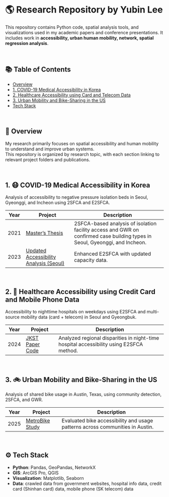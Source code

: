 # 🌎 Research Repository by Yubin Lee

This repository contains Python code, spatial analysis tools, and visualizations used in my academic papers and conference presentations. It includes work in **accessibility, urban human mobility, network, spatial regression analysis**.

<br/>

## 📚 Table of Contents
- [Overview](#overview)
- [1. COVID-19 Medical Accessibility in Korea](#1-covid-19-medical-accessibility-in-korea)
- [2. Healthcare Accessibility using Card and Telecom Data](#2-healthcare-accessibility-using-card-and-telecom-data)
- [3. Urban Mobility and Bike-Sharing in the US](#3-urban-mobility-and-bike-sharing-in-the-us)
- [Tech Stack](#tech-stack)

<br/>

## 📍 Overview

My research primarily focuses on spatial accessibility and human mobility to understand and improve urban systems.  
This repository is organized by research topic, with each section linking to relevant project folders and publications.

<br/>

## 1. 😷 COVID-19 Medical Accessibility in Korea

Analysis of accessibility to negative pressure isolation beds in Seoul, Gyeonggi, and Incheon using 2SFCA and E2SFCA.

| Year | Project | Description |
|------|---------|-------------|
| 2021 | [Master’s Thesis](./2021-masters-thesis) | 2SFCA-based analysis of isolation facility access and GWR on confirmed case building types in Seoul, Gyeonggi, and Incheon. |
| 2023 | [Updated Accessibility Analysis (Seoul)](./2023-Accessibility-to-Isolation-Beds-in-Seoul) | Enhanced E2SFCA with updated capacity data. |

<br/>

## 2. 🏥 Healthcare Accessibility using Credit Card and Mobile Phone Data

Accessibility to nighttime hospitals on weekdays using E2SFCA and multi-source mobility data (card + telecom) in Seoul and Gyeongbuk.

| Year | Project | Description |
|------|---------|-------------|
| 2024 | [JKST Paper Code](./2024-JKST) | Analyzed regional disparities in night-time hospital accessibility using E2SFCA method. |

<br/>

## 3. 🚲 Urban Mobility and Bike-Sharing in the US

Analysis of shared bike usage in Austin, Texas, using community detection, 2SFCA, and GWR.

| Year | Project | Description |
|------|---------|-------------|
| 2025 | [MetroBike Study](./2025-MetroBike) | Evaluated bike accessibility and usage patterns across communities in Austin. |

<br/>

## ⚙️ Tech Stack

- **Python**: Pandas, GeoPandas, NetworkX
- **GIS**: ArcGIS Pro, QGIS
- **Visualization**: Matplotlib, Seaborn
- **Data**: crawled data from government websites, hospital info data, credit card (Shinhan card) data, mobile phone (SK telecom) data
  
<br/>
